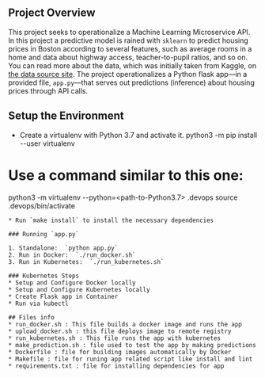 [![<Datamwin>](https://circleci.com/gh/Datamwin/project_4.svg?style=svg)](https://app.circleci.com/pipelines/github/Datamwin/project_4/2/workflows/e90b78ce-4cbb-4231-aa65-f6745513b457)

## Project Overview

This project seeks to operationalize a Machine Learning Microservice API. 
In this project a predictive model is rained with `sklearn` to predict housing prices in Boston according to several features, such as average rooms in a home and data about highway access, teacher-to-pupil ratios, and so on.
You can read more about the data, which was initially taken from Kaggle, on [the data source site](https://www.kaggle.com/c/boston-housing). The project operationalizes a Python flask app—in a provided file, `app.py`—that serves out predictions (inference) about housing prices through API calls.
  
## Setup the Environment

* Create a virtualenv with Python 3.7 and activate it. 
python3 -m pip install --user virtualenv
# Use a command similar to this one:
python3 -m virtualenv --python=<path-to-Python3.7> .devops
source .devops/bin/activate
```
* Run `make install` to install the necessary dependencies

### Running `app.py`

1. Standalone:  `python app.py`
2. Run in Docker:  `./run_docker.sh`
3. Run in Kubernetes:  `./run_kubernetes.sh`

### Kubernetes Steps
* Setup and Configure Docker locally
* Setup and Configure Kubernetes locally
* Create Flask app in Container
* Run via kubectl
  
## Files info
* run_docker.sh : This file builds a docker image and runs the app
* upload_docker.sh : this file deploys image to remote registry
* run_kubernetes.sh : This file runs the app with kubernetes
* make_prediction.sh : file used to test the app by making predictions
* Dockerfile : file for building images automatically by Docker
* Makefile : file for runing app related script like install and lint
* requirements.txt : file for installing dependencies for app

